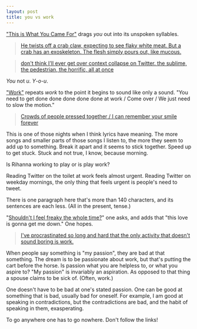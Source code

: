 ```yaml
---
layout: post
title: you vs work
---
```


["This is What You Came For"](https://www.youtube.com/watch?v=kOkQ4T5WO9E) drags *you* out into its unspoken syllables.

> [He twists off a crab claw, expecting to see flaky white meat. But a crab has an exoskeleton. The flesh simply pours out, like mucous.](https://www.scribd.com/doc/316220250/A-FEW-GOOD-MEN-SCRIPT, "I have never seen this movie.")

> [don't think I'll ever get over context collapse on Twitter. the sublime, the pedestrian, the horrific, all at once](https://twitter.com/navalang/status/761006450919432194)

*You* not *u*. *Y*-*o*-*u*.

["Work"](https://www.youtube.com/watch?v=HL1UzIK-flA) repeats *work* to the point it begins to sound like only a sound. "You need to get done done done done done at work / Come over / We just need to slow the motion."

> [Crowds of people pressed together / I can remember your smile forever](https://www.youtube.com/watch?v=B-yr7ZrrRAM)

This is one of those nights when I think lyrics have meaning. The more songs and smaller parts of those songs I listen to, the more they seem to add up to something. Break it apart and it seems to stick together. Speed up to get stuck. Stuck and not true, I know, because morning.

Is Rihanna working to play or is play work?

Reading Twitter on the toilet at work feels almost urgent. Reading Twitter on weekday mornings, the only thing that feels urgent is people's need to tweet.

There is one paragraph here that's more than 140 characters, and its sentences are each less. (All in the present, tense.)

"[Shouldn't I feel freaky the whole time?](https://www.youtube.com/watch?v=mJ0hQGRD-Hw)" one asks, and adds that "this love is gonna get me down." One hopes.

> [I've procrastinated so long and hard that the only activity that doesn't sound boring is work.](https://twitter.com/rachpax/status/760889377220284417)

When people say something is "my passion", they are bad at that something. The dream is to be passionate about work, but that's putting the cart before the horse. Is passion what you are helpless to, or what you aspire to? "My passion" is invariably an aspiration. As opposed to that thing a spouse claims to be sick of. (Often, work.)

One doesn't have to be bad at one's stated passion. One can be good at something that is bad, usually bad for oneself. For example, I am good at speaking in contradictions, but the contradictions are bad, and the habit of speaking in them, exasperating.

To go anywhere one has to go nowhere. Don't follow the links!